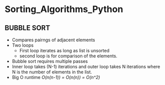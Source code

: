 # Sorting_Algorithms_Python

## BUBBLE SORT

- Compares pairngs of adjacent elements
- Two loops
  - First loop iterates as long as list is unsorted
  - second loop is for comparison of the elements.
- Bubble sort requires multiple passes
- Inner loop takes (N-1) iterations and outer loop takes N iterations where N is the number of elements in the list.
- Big O runtime *O(n(n-1)) = O(n(n)) = O(n^2)*





